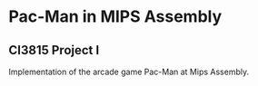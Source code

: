 # Pac-Man in MIPS Assembly
## CI3815 Project I

Implementation of the arcade game Pac-Man at Mips Assembly.
